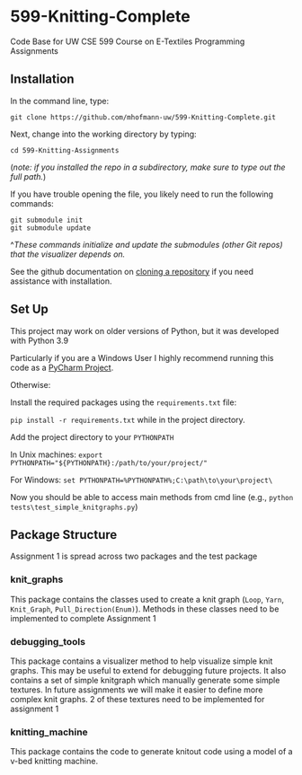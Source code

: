 # 599-Knitting-Complete
Code Base for UW CSE 599 Course on E-Textiles Programming Assignments

## Installation
In the command line, type:
```console
git clone https://github.com/mhofmann-uw/599-Knitting-Complete.git
```
Next, change into the working directory by typing:
```console
cd 599-Knitting-Assignments
```
(*note: if you installed the repo in a subdirectory, make sure to type out the full path.*)

If you have trouble opening the file, you likely need to run the following commands:
```console
git submodule init
git submodule update
```
^*These commands initialize and update the submodules (other Git repos) that the visualizer depends on.*

See the github documentation on [cloning a repository](https://docs.github.com/en/free-pro-team@latest/github/creating-cloning-and-archiving-repositories/cloning-a-repository) if you need assistance with installation.


## Set Up

This project may work on older versions of Python, but it was developed with Python 3.9

Particularly if you are a Windows User I highly recommend running this code as a [PyCharm Project](https://www.jetbrains.com/help/pycharm/importing-project-from-existing-source-code.html).

Otherwise:

Install the required packages using the `requirements.txt` file:

`pip install -r requirements.txt` while in the project directory.

Add the project directory to your `PYTHONPATH`

In Unix machines: `export PYTHONPATH="${PYTHONPATH}:/path/to/your/project/"`

For Windows: `set PYTHONPATH=%PYTHONPATH%;C:\path\to\your\project\`

Now you should be able to access main methods from cmd line (e.g., `python tests\test_simple_knitgraphs.py`)


## Package Structure
Assignment 1 is spread across two packages and the test package

### knit_graphs
This package contains the classes used to create a knit graph (`Loop`, `Yarn`, `Knit_Graph`, `Pull_Direction(Enum)`). 
Methods in these classes need to be implemented to complete Assignment 1

### debugging_tools
This package contains a visualizer method to help visualize simple knit graphs. This may be useful to extend for 
debugging future projects. It also contains a set of simple knitgraph which manually generate some simple textures. 
In future assignments we will make it easier to define more complex knit graphs. 2 of these textures need to be implemented for assignment 1

### knitting_machine
This package contains the code to generate knitout code using a model of a v-bed knitting machine.